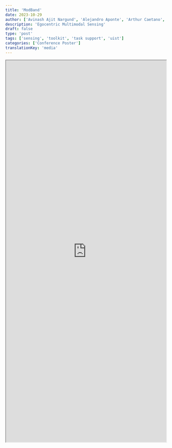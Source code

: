 ```yaml
---
title: 'ModBand'
date: 2023-10-29
author: ['Avinash Ajit Nargund', 'Alejandro Aponte', 'Arthur Caetano', 'Misha Sra']
description: 'Egocentric Multimodal Sensing'
draft: false
type: 'post'
tags: ['sensing', 'toolkit', 'task support', 'uist']
categories: ['Conference Poster']
translationKey: 'media'
---
```

<iframe  src='https://web.archive.org/web/20231031214257id_/https://dl.acm.org/doi/pdf/10.1145/3586182.3616682' width='100%' height='1200px'></iframe>
